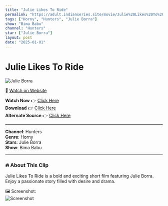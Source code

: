 ```yaml
---
title: "Julie Likes To Ride"
permalink: "https://adult.indianseries.site/movie/Julie%20Likes%20To%20Ride"
tags: ["Horny", "Hunters", "Julie Borra"]
show: "Bima Babu"
channel: "Hunters"
star: ["Julie Borra"]
layout: post
date: "2025-01-01"
---
```


# Julie Likes To Ride

![Julie Borra](https://shorts.desisins.com/wp-content/uploads/2024/07/Julie-Likes-To-Ride-Bima-Babu-Hunters-DesiSins.com_.jpg)

🔗 [Watch on Website](https://adult.indianseries.site/movie/Julie%20Likes%20To%20Ride)

**Watch Now** 👉 [Click Here](https://adult.indianseries.site/movie/Julie%20Likes%20To%20Ride)  
**Download** 👉 [Click Here](https://adult.indianseries.site/movie/Julie%20Likes%20To%20Ride)  
**Alternate Source** 👉 [Click Here](https://adult.indianseries.site/movie/Julie%20Likes%20To%20Ride)

---

**Channel**: Hunters  
**Genre**: Horny  
**Stars**: Julie Borra  
**Show**: Bima Babu

---

### 🔥 About This Clip

Julie Likes To Ride is a bold and exciting short film featuring Julie Borra. Enjoy a passionate story filled with desire and drama.
 
🖼️ Screenshot:  
![Screenshot](https://shorts.desisins.com/wp-content/uploads/2024/07/Julie-Likes-To-Ride-Bima-Babu-Hunters-DesiSins.com_.jpg)
